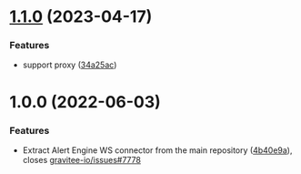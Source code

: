 # [1.1.0](https://github.com/gravitee-io/gravitee-ae-connectors/compare/1.0.0...1.1.0) (2023-04-17)


### Features

* support proxy ([34a25ac](https://github.com/gravitee-io/gravitee-ae-connectors/commit/34a25ac02b65f96b56e86584ed9e73d2dd565e39))

# 1.0.0 (2022-06-03)


### Features

* Extract Alert Engine WS connector from the main repository ([4b40e9a](https://github.com/gravitee-io/gravitee-ae-connectors/commit/4b40e9a02a942fd1bf5ae0f0bed7345a9884bfae)), closes [gravitee-io/issues#7778](https://github.com/gravitee-io/issues/issues/7778)
